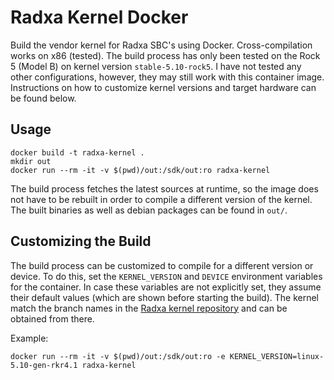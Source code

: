 # Radxa Kernel Docker

Build the vendor kernel for Radxa SBC's using Docker.
Cross-compilation works on x86 (tested).
The build process has only been tested on the Rock 5 (Model B) on kernel version `stable-5.10-rock5`.
I have not tested any other configurations, however, they may still work with this container image.
Instructions on how to customize kernel versions and target hardware can be found below.

## Usage

```
docker build -t radxa-kernel .
mkdir out
docker run --rm -it -v $(pwd)/out:/sdk/out:ro radxa-kernel
```

The build process fetches the latest sources at runtime, so the image does not have to be rebuilt in order to compile a different version of the kernel.
The built binaries as well as debian packages can be found in `out/`.

## Customizing the Build

The build process can be customized to compile for a different version or device.
To do this, set the `KERNEL_VERSION` and `DEVICE` environment variables for the container.
In case these variables are not explicitly set, they assume their default values (which are shown before starting the build).
The kernel match the branch names in the [Radxa kernel repository](https://github.com/radxa/kernel) and can be obtained from there.

Example:

```
docker run --rm -it -v $(pwd)/out:/sdk/out:ro -e KERNEL_VERSION=linux-5.10-gen-rkr4.1 radxa-kernel
```
